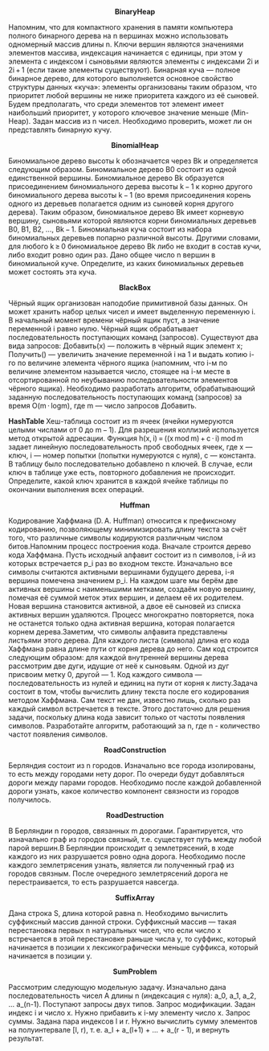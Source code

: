 <p style="text-align: center;">
  <b>BinaryHeap</b>
</p>
Напомним, что для компактного хранения в памяти компьютера полного бинарного дерева на n вершинах можно использовать одномерный массив длины n. Ключи вершин являются значениями элементов массива, индексация начинается с единицы, при этом у элемента с индексом i сыновьями являются элементы с индексами 2i и 2i + 1 (если такие элементы существуют).
Бинарная куча — полное бинарное дерево, для которого выполняется основное свойство структуры данных «куча»: элементы организованы таким образом, что приоритет любой вершины не ниже приоритета каждого из её сыновей.
Будем предполагать, что среди элементов тот элемент имеет наибольший приоритет, у которого ключевое значение меньше (Min-Heap).
Задан массив из n чисел. Необходимо проверить, может ли он представлять бинарную кучу.

<p style="text-align: center;">
  <b>BinomialHeap</b>
</p>
Биномиальное дерево высоты k обозначается через Bk и определяется следующим образом.
Биномиальное дерево B0 состоит из одной единственной вершины.
Биномиальное дерево Bk образуется присоединением биномиального дерева высоты k − 1 к корню другого биномиального дерева высоты k − 1 (во время присоединения корень одного из деревьев полагается одним из сыновей корня другого дерева).
Таким образом, биномиальное дерево Bk имеет корневую вершину, сыновьями которой являются корни биномиальных деревьев B0, B1, B2, …, Bk − 1.
Биномиальная куча состоит из набора биномиальных деревьев попарно различной высоты. Другими словами, для любого k ≥ 0 биномиальное дерево Bk либо не входит в состав кучи, либо входит ровно один раз.
Дано общее число n вершин в биномиальной куче. Определите, из каких биномиальных деревьев может состоять эта куча.

<p style="text-align: center;">
  <b> BlackBox </b>
</p>
Чёрный ящик организован наподобие примитивной базы данных. Он может хранить набор целых чисел и имеет выделенную переменную i. В начальный момент времени чёрный ящик пуст, а значение переменной i равно нулю. Чёрный ящик обрабатывает последовательность поступающих команд (запросов). Существуют два вида запросов:
Добавить(x) — положить в чёрный ящик элемент x;
Получить() — увеличить значение переменной i на 1 и выдать копию i-го по величине элемента чёрного ящика (напомним, что i-м по величине элементом называется число, стоящее на i-м месте в отсортированной по неубыванию последовательности элементов чёрного ящика).
Необходимо разработать алгоритм, обрабатывающий заданную последовательность поступающих команд (запросов) за время O(m ⋅ logm), где m — число запросов Добавить.

<b> HashTable </b> 
Хеш-таблица состоит из m ячеек (ячейки нумеруются целыми числами от 0 до m − 1). Для разрешения коллизий используется метод открытой адресации. Функция
h(x, i) = ((x mod m) + c ⋅ i) mod m
задает линейную последовательность проб свободных ячеек, где x — ключ, i — номер попытки (попытки нумеруются с нуля), c — константа.
В таблицу было последовательно добавлено n ключей. В случае, если ключ в таблице уже есть, повторного добавления не происходит.
Определите, какой ключ хранится в каждой ячейке таблицы по окончании выполнения всех операций.

<p style="text-align: center;">
  <b> Huffman </b>
</p>
Кодирование Хаффмана (D. A. Huffman) относится к префиксному кодированию, позволяющему минимизировать длину текста за счёт того, что различные символы кодируются различным числом битов.Напомним процесс построения кода.
Вначале строится дерево кода Хаффмана. Пусть исходный алфавит состоит из n символов, i-й из которых встречается p_i раз во входном тексте. Изначально все символы считаются активными вершинами будущего дерева, i-я вершина помечена значением p_i. На каждом шаге мы берём две активных вершины с наименьшими метками, создаём новую вершину, помечая её суммой меток этих вершин, и делаем её их родителем. Новая вершина становится активной, а двое её сыновей из списка активных вершин удаляются. Процесс многократно повторяется, пока не останется только одна активная вершина, которая полагается корнем дерева.Заметим, что символы алфавита представлены листьями этого дерева. Для каждого листа (символа) длина его кода Хаффмана равна длине пути от корня дерева до него.
Сам код строится следующим образом: для каждой внутренней вершины дерева рассмотрим две дуги, идущие от неё к сыновьям. Одной из дуг присвоим метку 0, другой — 1. Код каждого символа — последовательность из нулей и единиц на пути от корня к листу.Задача состоит в том, чтобы вычислить длину текста после его кодирования методом Хаффмана. Сам текст не дан, известно лишь, сколько раз каждый символ встречается в тексте. Этого достаточно для решения задачи, поскольку длина кода зависит только от частоты появления символов. Разработайте алгоритм, работающий за n, где n - количество частот появления символов.

<p style="text-align: center;">
  <b> RoadConstruction </b>
</p>
Берляндия состоит из n городов. Изначально все города изолированы, то есть между городами нету дорог. По очереди будут добавляться дороги между парами городов. Необходимо после каждой добавленной дороги узнать, какое количество компонент связности из городов получилось.

<p style="text-align: center;">
  <b> RoadDestruction </b>
</p>
В Берляндии n городов, связанных m дорогами. Гарантируется, что изначально граф из городов связный, т.е. существует путь между любой парой вершин.В Берляндии происходит q землетрясений, в ходе каждого из них разрушается ровно одна дорога. Необходимо после каждого землетрясения узнать, является ли полученный граф из городов связным. После очередного землетрясений дорога не перестраивается, то есть разрушается навсегда.

<p style="text-align: center;">
  <b> SuffixArray </b>
</p>
Дана строка S, длина которой равна n. Необходимо вычислить суффиксный массив данной строки. Суффиксный массив — такая перестановка первых n натуральных чисел, что если число x встречается в этой перестановке раньше числа y, то суффикс, который начинается в позиции x лексикографически меньше суффикса, который начинается в позиции y.

<p style="text-align: center;">
  <b> SumProblem </b>
</p>
Рассмотрим следующую модельную задачу. Изначально дана последовательность чисел A длины n (индексация с нуля):
a_0, a_1, a_2, ... a_(n-1).
Поступают запросы двух типов.
Запрос модификации. Задан индекс i и число x. Нужно прибавить к i-му элементу число x.
Запрос суммы. Задана пара индексов l и r. Нужно вычислить сумму элементов на полуинтервале [l, r), т. е. a_l + a_(l+1) + ... + a_(r - 1), и вернуть результат.

